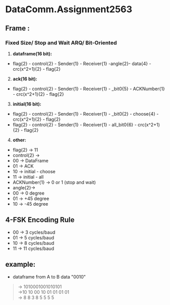 # DataComm.Assignment2563
## Frame :
### Fixed Size/ Stop and Wait ARQ/ Bit-Oriented<br />
1. **dataframe(16 bit):**<br />
- flag{2} - control{2} - Sender{1} - Receiver{1} -angle{2}- data{4} - crc(x^2+1){2}  - flag{2}
2. **ack(16 bit):**<br />
 - flag{2} - control{2} - Sender{1} - Receiver{1} - _bit0{5} -  ACKNumber{1} - crc(x^2+1){2}  - flag{2}
3. **initial(16 bit):**<br />
 - flag{2} - control{2} - Sender{1} - Receiver{1} - _bit0{2} - choose{4} - crc(x^2+1){2}  - flag{2}
 - flag{2} - control{2} - Sender{1} - Receiver{1} - all_bit0{6} - crc(x^2+1){2}  - flag{2}
4. **other:**<br />
- flag{2}  -> 11 <br />
- control{2} -><br />
 -  00 -> DataFrame<br />
 -  01 -> ACK<br />
 -  10 -> initial - choose<br />
 -  11 -> initial - all<br />
- ACKNumber{1} -> 0 or 1 (stop and wait)<br />
- angle{2}-><br />
-  00 -> 0 degree<br />
-  01 -> +45 degree<br />
-  10 -> -45 degree<br />
## 4-FSK Encoding Rule
- 00 -> 3 cycles/baud
- 01 -> 5 cycles/baud
- 10 -> 8 cycles/baud
- 11 -> 11 cycles/baud
## example:
- dataframe from A to B data "0010" 
> -> 1010001001010101<br />
->10 10 00 10 01 01 01 01<br />
-> 8 8 3 8 5 5 5 5<br />
